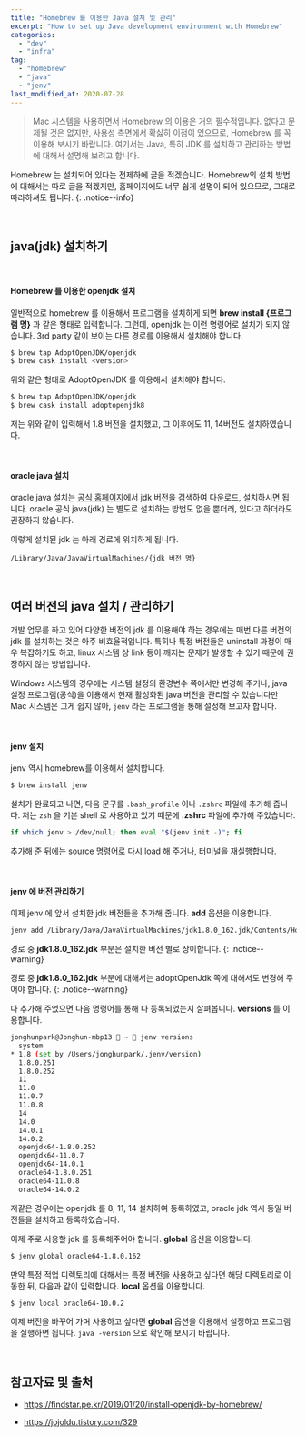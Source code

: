 ```yaml
---
title: "Homebrew 를 이용한 Java 설치 및 관리"
excerpt: "How to set up Java development environment with Homebrew"
categories:
  - "dev"
  - "infra"
tag:
  - "homebrew"
  - "java"
  - "jenv"
last_modified_at: 2020-07-28
---
```


> Mac 시스템을 사용하면서 Homebrew 의 이용은 거의 필수적입니다. 없다고 문제될 것은 없지만, 사용성 측면에서 확싫히 이점이 있으므로, Homebrew 를 꼭 이용해 보시기 바랍니다. 여기서는 Java, 특히 JDK 를 설치하고 관리하는 방법에 대해서 설명해 보려고 합니다. 

Homebrew 는 설치되어 있다는 전제하에 글을 적겠습니다. Homebrew의 설치 방법에 대해서는 따로 글을 적겠지만, 홈페이지에도 너무 쉽게 설명이 되어 있으므로, 그대로 따라하셔도 됩니다. 
{: .notice--info}

<br/>

## java(jdk) 설치하기

<br/>

#### Homebrew 를 이용한 openjdk 설치

일반적으로 homebrew 를 이용해서 프로그램을 설치하게 되면 **brew install {프로그램 명}** 과 같은 형태로 입력합니다. 그런데, openjdk 는 이런 명령어로 설치가 되지 않습니다. 3rd party 같이 보이는 다른 경로를 이용해서 설치해야 합니다. 

```sh
$ brew tap AdoptOpenJDK/openjdk
$ brew cask install <version>
```

위와 같은 형태로 AdoptOpenJDK 를 이용해서 설치해야 합니다. 

```sh
$ brew tap AdoptOpenJDK/openjdk
$ brew cask install adoptopenjdk8
```

저는 위와 같이 입력해서 1.8 버전을 설치했고, 그 이후에도 11, 14버전도 설치하였습니다. 

<br/>

#### oracle java 설치

oracle java 설치는 [공식 홈페이지](https://www.oracle.com/kr/java/technologies/oracle-java-archive-downloads.html)에서 jdk 버전을 검색하여 다운로드, 설치하시면 됩니다. oracle 공식 java(jdk) 는 별도로 설치하는 방법도 없을 뿐더러, 있다고 하더라도 권장하지 않습니다. 

이렇게 설치된 jdk 는 아래 경로에 위치하게 됩니다. 

```
/Library/Java/JavaVirtualMachines/{jdk 버전 명}
```

<br/>

## 여러 버전의 java 설치 / 관리하기

개발 업무를 하고 있어 다양한 버전의 jdk 를 이용해야 하는 경우에는 매번 다른 버전의 jdk 를 설치하는 것은 아주 비효율적입니다. 특히나 특정 버전들은 uninstall 과정이 매우 복잡하기도 하고, linux 시스템 상 link 등이 깨지는 문제가 발생할 수 있기 때문에 권장하지 않는 방법입니다. 

Windows 시스템의 경우에는 시스템 설정의 환경변수 쪽에서만 변경해 주거나, java 설정 프로그램(공식)을 이용해서 현재 활성화된 java 버전을 관리할 수 있습니다만 Mac 시스템은 그게 쉽지 않아, `jenv` 라는 프로그램을 통해 설정해 보고자 합니다. 

<br/>

#### jenv 설치

jenv 역시 homebrew를 이용해서 설치합니다. 

```sh
$ brew install jenv
```

설치가 완료되고 나면, 다음 문구를 `.bash_profile` 이나 `.zshrc` 파일에 추가해 줍니다. 저는 `zsh` 을 기본 shell 로 사용하고 있기 때문에 **.zshrc** 파일에 추가해 주었습니다. 

```sh
if which jenv > /dev/null; then eval "$(jenv init -)"; fi
```

추가해 준 뒤에는 source 명령어로 다시 load 해 주거나, 터미널을 재실행합니다. 

<br/>

#### jenv 에 버전 관리하기

이제 jenv 에 앞서 설치한 jdk 버전들을 추가해 줍니다. **add** 옵션을 이용합니다.

```sh
jenv add /Library/Java/JavaVirtualMachines/jdk1.8.0_162.jdk/Contents/Home/
```

경로 중 **jdk1.8.0_162.jdk** 부분은 설치한 버전 별로 상이합니다. 
{: .notice--warning}

경로 중 **jdk1.8.0_162.jdk** 부분에 대해서는 adoptOpenJdk 쪽에 대해서도 변경해 주어야 합니다. 
{: .notice--warning}

다 추가해 주었으면 다음 명령어를 통해 다 등록되었는지 살펴봅니다. **versions** 를 이용합니다.

```sh
jonghunpark@Jonghun-mbp13  ~  jenv versions
  system
* 1.8 (set by /Users/jonghunpark/.jenv/version)
  1.8.0.251
  1.8.0.252
  11
  11.0
  11.0.7
  11.0.8
  14
  14.0
  14.0.1
  14.0.2
  openjdk64-1.8.0.252
  openjdk64-11.0.7
  openjdk64-14.0.1
  oracle64-1.8.0.251
  oracle64-11.0.8
  oracle64-14.0.2
```

저같은 경우에는 openjdk 를 8, 11, 14 설치하여 등록하였고, oracle jdk 역시 동일 버전들을 설치하고 등록하였습니다. 

이제 주로 사용할 jdk 를 등록해주어야 합니다. **global** 옵션을 이용합니다. 

```sh
$ jenv global oracle64-1.8.0.162
```

만약 특정 적업 디렉토리에 대해서는 특정 버전을 사용하고 싶다면 해당 디렉토리로 이동한 뒤, 다음과 같이 입력합니다. **local** 옵션을 이용합니다.

```sh
$ jenv local oracle64-10.0.2
```

이제 버전을 바꾸어 가며 사용하고 싶다면 **global** 옵션을 이용해서 설정하고 프로그램을 실행하면 됩니다. `java -version` 으로 확인해 보시기 바랍니다.

<br/>


## 참고자료 및 출처

- <https://findstar.pe.kr/2019/01/20/install-openjdk-by-homebrew/>

- <https://jojoldu.tistory.com/329>

